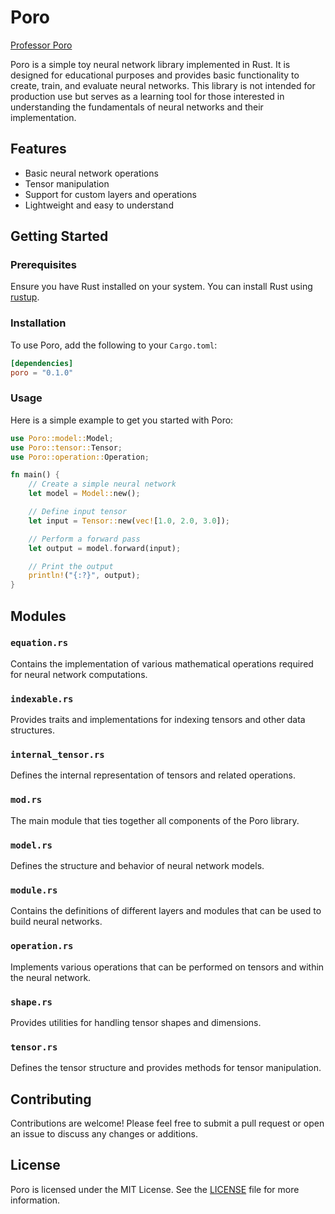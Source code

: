 # Poro

[Professor Poro](./icon.webp)

Poro is a simple toy neural network library implemented in Rust. It is designed for educational purposes and provides basic functionality to create, train, and evaluate neural networks. This library is not intended for production use but serves as a learning tool for those interested in understanding the fundamentals of neural networks and their implementation.

## Features

- Basic neural network operations
- Tensor manipulation
- Support for custom layers and operations
- Lightweight and easy to understand

## Getting Started

### Prerequisites

Ensure you have Rust installed on your system. You can install Rust using [rustup](https://rustup.rs/).

### Installation

To use Poro, add the following to your `Cargo.toml`:

```toml
[dependencies]
poro = "0.1.0"
```

### Usage

Here is a simple example to get you started with Poro:

```rust
use Poro::model::Model;
use Poro::tensor::Tensor;
use Poro::operation::Operation;

fn main() {
    // Create a simple neural network
    let model = Model::new();

    // Define input tensor
    let input = Tensor::new(vec![1.0, 2.0, 3.0]);

    // Perform a forward pass
    let output = model.forward(input);

    // Print the output
    println!("{:?}", output);
}
```

## Modules

### `equation.rs`

Contains the implementation of various mathematical operations required for neural network computations.

### `indexable.rs`

Provides traits and implementations for indexing tensors and other data structures.

### `internal_tensor.rs`

Defines the internal representation of tensors and related operations.

### `mod.rs`

The main module that ties together all components of the Poro library.

### `model.rs`

Defines the structure and behavior of neural network models.

### `module.rs`

Contains the definitions of different layers and modules that can be used to build neural networks.

### `operation.rs`

Implements various operations that can be performed on tensors and within the neural network.

### `shape.rs`

Provides utilities for handling tensor shapes and dimensions.

### `tensor.rs`

Defines the tensor structure and provides methods for tensor manipulation.

## Contributing

Contributions are welcome! Please feel free to submit a pull request or open an issue to discuss any changes or additions.

## License

Poro is licensed under the MIT License. See the [LICENSE](LICENSE) file for more information.
